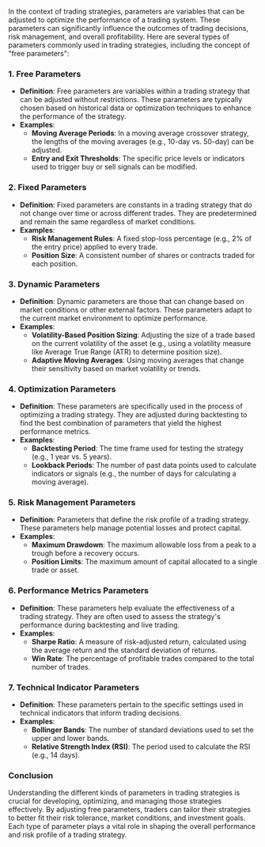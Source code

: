 In the context of trading strategies, parameters are variables that can be adjusted to optimize the performance of a trading system. These parameters can significantly influence the outcomes of trading decisions, risk management, and overall profitability. Here are several types of parameters commonly used in trading strategies, including the concept of "free parameters":

### 1. Free Parameters

- **Definition**: Free parameters are variables within a trading strategy that can be adjusted without restrictions. These parameters are typically chosen based on historical data or optimization techniques to enhance the performance of the strategy.
- **Examples**: 
  - **Moving Average Periods**: In a moving average crossover strategy, the lengths of the moving averages (e.g., 10-day vs. 50-day) can be adjusted.
  - **Entry and Exit Thresholds**: The specific price levels or indicators used to trigger buy or sell signals can be modified.

### 2. Fixed Parameters

- **Definition**: Fixed parameters are constants in a trading strategy that do not change over time or across different trades. They are predetermined and remain the same regardless of market conditions.
- **Examples**:
  - **Risk Management Rules**: A fixed stop-loss percentage (e.g., 2% of the entry price) applied to every trade.
  - **Position Size**: A consistent number of shares or contracts traded for each position.

### 3. Dynamic Parameters

- **Definition**: Dynamic parameters are those that can change based on market conditions or other external factors. These parameters adapt to the current market environment to optimize performance.
- **Examples**:
  - **Volatility-Based Position Sizing**: Adjusting the size of a trade based on the current volatility of the asset (e.g., using a volatility measure like Average True Range (ATR) to determine position size).
  - **Adaptive Moving Averages**: Using moving averages that change their sensitivity based on market volatility or trends.

### 4. Optimization Parameters

- **Definition**: These parameters are specifically used in the process of optimizing a trading strategy. They are adjusted during backtesting to find the best combination of parameters that yield the highest performance metrics.
- **Examples**:
  - **Backtesting Period**: The time frame used for testing the strategy (e.g., 1 year vs. 5 years).
  - **Lookback Periods**: The number of past data points used to calculate indicators or signals (e.g., the number of days for calculating a moving average).

### 5. Risk Management Parameters

- **Definition**: Parameters that define the risk profile of a trading strategy. These parameters help manage potential losses and protect capital.
- **Examples**:
  - **Maximum Drawdown**: The maximum allowable loss from a peak to a trough before a recovery occurs.
  - **Position Limits**: The maximum amount of capital allocated to a single trade or asset.

### 6. Performance Metrics Parameters

- **Definition**: These parameters help evaluate the effectiveness of a trading strategy. They are often used to assess the strategy's performance during backtesting and live trading.
- **Examples**:
  - **Sharpe Ratio**: A measure of risk-adjusted return, calculated using the average return and the standard deviation of returns.
  - **Win Rate**: The percentage of profitable trades compared to the total number of trades.

### 7. Technical Indicator Parameters

- **Definition**: These parameters pertain to the specific settings used in technical indicators that inform trading decisions.
- **Examples**:
  - **Bollinger Bands**: The number of standard deviations used to set the upper and lower bands.
  - **Relative Strength Index (RSI)**: The period used to calculate the RSI (e.g., 14 days).

### Conclusion

Understanding the different kinds of parameters in trading strategies is crucial for developing, optimizing, and managing those strategies effectively. By adjusting free parameters, traders can tailor their strategies to better fit their risk tolerance, market conditions, and investment goals. Each type of parameter plays a vital role in shaping the overall performance and risk profile of a trading strategy.